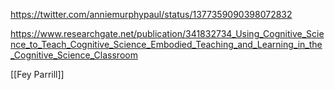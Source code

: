 https://twitter.com/anniemurphypaul/status/1377359090398072832

https://www.researchgate.net/publication/341832734_Using_Cognitive_Science_to_Teach_Cognitive_Science_Embodied_Teaching_and_Learning_in_the_Cognitive_Science_Classroom

[[Fey Parrill]]

